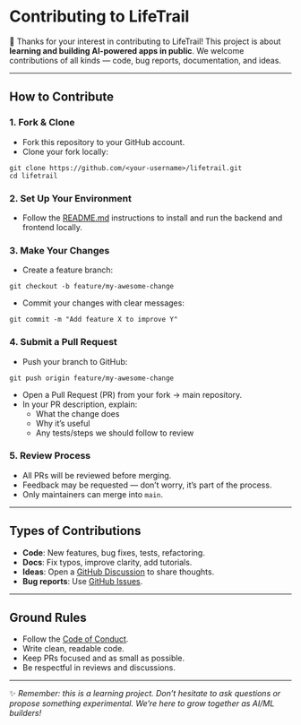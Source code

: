 # Contributing to LifeTrail

🎉 Thanks for your interest in contributing to LifeTrail! This project is about **learning and building AI-powered apps in public**. We welcome contributions of all kinds — code, bug reports, documentation, and ideas.

---

## How to Contribute

### 1. Fork & Clone
- Fork this repository to your GitHub account.
- Clone your fork locally:
```
git clone https://github.com/<your-username>/lifetrail.git
cd lifetrail
```

### 2. Set Up Your Environment
- Follow the [README.md](README.md) instructions to install and run the backend and frontend locally.

### 3. Make Your Changes
- Create a feature branch:
```
git checkout -b feature/my-awesome-change
```

- Commit your changes with clear messages:
```
git commit -m "Add feature X to improve Y"
```

### 4. Submit a Pull Request
- Push your branch to GitHub:
```
git push origin feature/my-awesome-change
```

- Open a Pull Request (PR) from your fork → main repository.
- In your PR description, explain:
  - What the change does  
  - Why it’s useful  
  - Any tests/steps we should follow to review  

### 5. Review Process
- All PRs will be reviewed before merging.  
- Feedback may be requested — don’t worry, it’s part of the process.  
- Only maintainers can merge into `main`.  

---

## Types of Contributions
- **Code**: New features, bug fixes, tests, refactoring.  
- **Docs**: Fix typos, improve clarity, add tutorials.  
- **Ideas**: Open a [GitHub Discussion](../../discussions) to share thoughts.  
- **Bug reports**: Use [GitHub Issues](../../issues).  

---

## Ground Rules
- Follow the [Code of Conduct](CODE_OF_CONDUCT.md).  
- Write clean, readable code.  
- Keep PRs focused and as small as possible.  
- Be respectful in reviews and discussions.  

---

✨ *Remember: this is a learning project. Don’t hesitate to ask questions or propose something experimental. We’re here to grow together as AI/ML builders!*  
